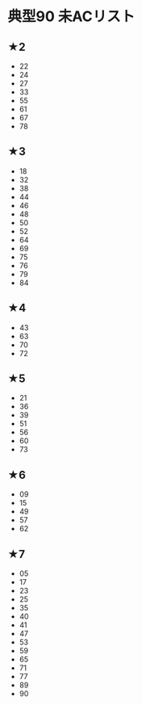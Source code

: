 # 典型90 未ACリスト

## ★2
- 22
- 24
- 27
- 33
- 55
- 61
- 67
- 78

## ★3
- 18
- 32
- 38
- 44
- 46
- 48
- 50
- 52
- 64
- 69
- 75
- 76
- 79
- 84

## ★4
- 43
- 63
- 70
- 72

## ★5
- 21
- 36
- 39
- 51
- 56
- 60
- 73

## ★6
- 09
- 15
- 49
- 57
- 62

## ★7
- 05
- 17
- 23
- 25
- 35
- 40
- 41
- 47
- 53
- 59
- 65
- 71
- 77
- 89
- 90 
